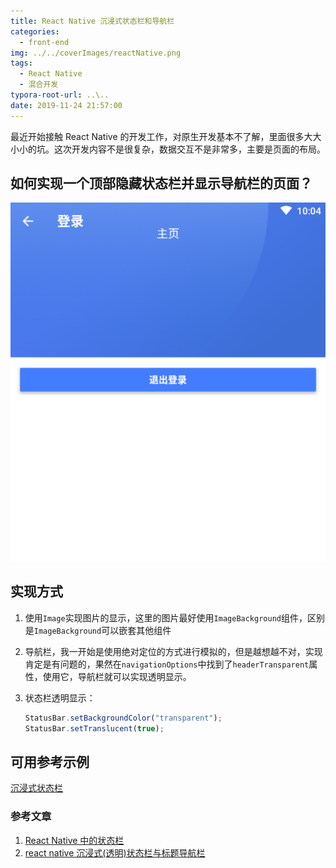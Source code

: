 ```yaml
---
title: React Native 沉浸式状态栏和导航栏
categories:
  - front-end
img: ../../coverImages/reactNative.png
tags:
  - React Native
  - 混合开发
typora-root-url: ..\..
date: 2019-11-24 21:57:00
---
```


最近开始接触 React Native 的开发工作，对原生开发基本不了解，里面很多大大小小的坑。这次开发内容不是很复杂，数据交互不是非常多，主要是页面的布局。

## 如何实现一个顶部隐藏状态栏并显示导航栏的页面？

![产品图片](/images/image-20191124220426772.png)

## 实现方式

1. 使用`Image`实现图片的显示，这里的图片最好使用`ImageBackground`组件，区别是`ImageBackground`可以嵌套其他组件
2. 导航栏，我一开始是使用绝对定位的方式进行模拟的，但是越想越不对，实现肯定是有问题的，果然在`navigationOptions`中找到了`headerTransparent`属性，使用它，导航栏就可以实现透明显示。

3. 状态栏透明显示：

   ```javascript
   StatusBar.setBackgroundColor("transparent");
   StatusBar.setTranslucent(true);
   ```

## 可用参考示例

[沉浸式状态栏](https://github.com/Yaob1990/ReactNativePlayGround/blob/master/src/pages/Bar.js)

### 参考文章

1. [React Native 中的状态栏](https://www.jianshu.com/p/8075ccc84d07)
2. [react native 沉浸式(透明)状态栏与标题导航栏](http://www.jeepxie.net/article/558579.html)
